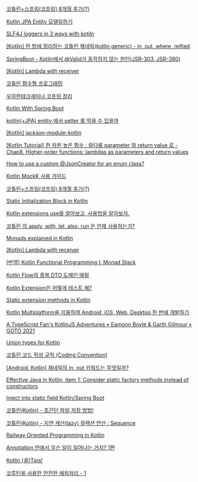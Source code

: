 
[코틀린+스프링(코프링) 6개월 후기(?)](https://www.podo-dev.com/blogs/282)


[Kotlin JPA Entity 모델링하기](https://thxwelchs.github.io/Kotlin%20JPA%20Entity%20%EB%AA%A8%EB%8D%B8%EB%A7%81%ED%95%98%EA%B8%B0/)

[SLF4J loggers in 3 ways with kotiln](https://www.reddit.com/r/Kotlin/comments/8gbiul/slf4j_loggers_in_3_ways/)

[[Kotlin] 한 방에 정리하는 코틀린 제네릭(kotlin generic) - in, out, where, reified](https://readystory.tistory.com/201)

[SpringBoot - Kotlin에서 @Valid가 동작하지 않는 원인(JSR-303, JSR-380)](https://velog.io/@lsb156/SpringBoot-Kotlin%EC%97%90%EC%84%9C-Valid%EA%B0%80-%EB%8F%99%EC%9E%91%ED%95%98%EC%A7%80-%EC%95%8A%EB%8A%94-%EC%9B%90%EC%9D%B8JSR-303-JSR-380)

[[Kotlin] Lambda with receiver](https://jaeyeong951.medium.com/kotlin-lambda-with-receiver-5c2cccd8265a)

[코틀린 함수형 프로그래밍](https://hellose7.tistory.com/54?category=1221901)

[우아한테크세미나 코프링 정리](https://jaeyeong951.medium.com/%EC%9A%B0%EC%95%84%ED%95%9C%ED%85%8C%ED%81%AC%EC%84%B8%EB%AF%B8%EB%82%98-%EC%BD%94%ED%94%84%EB%A7%81-%EC%A0%95%EB%A6%AC-eca1ddb337b5)

[Kotlin With Spring Boot](https://stylishc.tistory.com/127)

[kotlin(+JPA) entity 에서 setter 를 막을 수 있을까](https://multifrontgarden.tistory.com/272)

[[Kotlin] jackson-module-kotlin](https://traeper.tistory.com/209)

[[Kotlin Tutorial] 한 차원 높은 함수 : 람다를 parameter 와 return value 로 - Chap8. Higher-order functions: lambdas as parameters and return values](https://aroundck.tistory.com/4869)

[How to use a custom @JsonCreator for an enum class?](https://github.com/FasterXML/jackson-module-kotlin/issues/75)

[Kotlin MockK 사용 가이드](https://www.devkuma.com/docs/kotlin/kotlin-mockk-%EC%82%AC%EC%9A%A9-%EA%B0%80%EC%9D%B4%EB%93%9C/)

[코틀린+스프링(코프링) 6개월 후기(?)](https://www.podo-dev.com/blogs/282)

[Static Initialization Block in Kotlin](https://www.baeldung.com/kotlin/static-initialization-block)

[Kotlin extensions use를 알아보고, 사용법을 알아보자.](https://thdev.tech/kotlin/2020/11/03/kotlin_effective_09/)

[코틀린 의 apply, with, let, also, run 은 언제 사용하는가?](https://thdev.tech/kotlin/2020/11/03/kotlin_effective_09/)

[Monads explained in Kotlin](https://medium.com/@albert.llousas/monads-explained-in-kotlin-4126ac0cb7f2)

[[Kotlin] Lambda with receiver](https://jaeyeong951.medium.com/kotlin-lambda-with-receiver-5c2cccd8265a)

[[번역] Kotlin Functional Programming I: Monad Stack](https://velog.io/@windsekirun/%EB%B2%88%EC%97%AD-Kotlin-Functional-Programming-I-Monad-Stack)

[Kotlin Flow의 중복 DTO 도메인 매핑](https://florentblot.medium.com/redundant-dto-domain-mapping-in-kotlin-flow-bffbd1d28fc8)

[Kotlin Extension은 어떻게 테스트 해?](https://velog.io/@dhwlddjgmanf/Kotlin-Extension%EC%9D%80-%EC%96%B4%EB%96%BB%EA%B2%8C-%ED%85%8C%EC%8A%A4%ED%8A%B8-%ED%95%B4)

[Static extension methods in Kotlin](https://stackoverflow.com/questions/28210188/static-extension-methods-in-kotlin)


[Kotlin Multiplatform을 이용하여 Android, iOS, Web, Desktop 한 번에 개발하기](https://medium.com/hongbeomi-dev/kotlin-multiplatform%EC%9D%84-%EC%9D%B4%EC%9A%A9%ED%95%98%EC%97%AC-android-ios-web-desktop-%ED%95%9C-%EB%B2%88%EC%97%90-%EA%B0%9C%EB%B0%9C%ED%95%98%EA%B8%B0-4935df795161)

[A TypeScript Fan's KotlinJS Adventures • Eamonn Boyle & Garth Gilmour • GOTO 2021](https://www.youtube.com/watch?v=9p60bBBpG6A&list=PLclw_XTIbaKoJrijHvoa90sbwq8ZajZjk)

[Union types for Kotlin](https://github.com/renatoathaydes/kunion)

[코틀린 코드 작성 규칙 (Coding Convention)](https://new93helloworld.tistory.com/385)

[[Android, Kotlin] 제네릭의 in, out 키워드는 무엇일까?](https://hungseong.tistory.com/30)

[Effective Java in Kotlin, item 1: Consider static factory methods instead of constructors](https://blog.kotlin-academy.com/effective-java-in-kotlin-item-1-consider-static-factory-methods-instead-of-constructors-8d0d7b5814b2)

[Inject into static field Kotlin/Spring Boot](https://stackoverflow.com/questions/50567482/inject-into-static-field-kotlin-spring-boot)

[코틀린(Kotlin) - 초간단 파일 저장 방법!](https://0391kjy.tistory.com/36?category=742907)

[코틀린(Kotlin) - 지연 계산(lazy) 컬렉션 연산 : Sequence](https://0391kjy.tistory.com/42?category=742907)

[Railway Oriented Programming in Kotlin](https://proandroiddev.com/railway-oriented-programming-in-kotlin-f1bceed399e5)

[Annotation 안에서 무슨 일이 일어나는 거지? 1편](https://blog.gangnamunni.com/post/kotlin-annotation/)

[Kotlin (꿀)Tips!](https://jessyt.tistory.com/m/175)

[코루틴을 사용한 안전한 예외처리 - 1](https://thisdev.tistory.com/14)

[]()

[]()